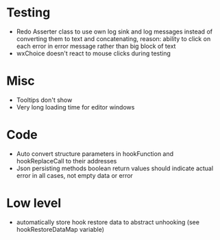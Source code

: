 # Testing
* Redo Asserter class to use own log sink and log messages instead of converting them to text and concatenating, reason: ability to click on each error in error message rather than big block of text
* wxChoice doesn't react to mouse clicks during testing

# Misc
* Tooltips don't show
* Very long loading time for editor windows

# Code
* Auto convert structure parameters in hookFunction and hookReplaceCall to their addresses
* Json persisting methods boolean return values should indicate actual error in all cases, not empty data or error

# Low level
* automatically store hook restore data to abstract unhooking (see hookRestoreDataMap variable)